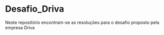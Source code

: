 # Desafio_Driva
Neste repositório encontram-se as resoluções para o desafio proposto pela empresa Driva

